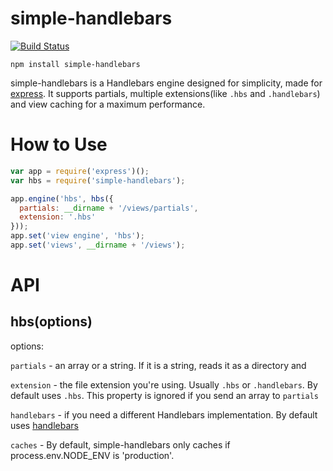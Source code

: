 # simple-handlebars
[![Build Status](https://travis-ci.org/gtomitsuka/simple-handlebars.svg)](https://travis-ci.org/gtomitsuka/simple-handlebars)

`npm install simple-handlebars`

simple-handlebars is a Handlebars engine designed for simplicity, made for [express](http://expressjs.com). It supports partials, multiple extensions(like `.hbs` and `.handlebars`) and view caching for a maximum performance.

# How to Use

```javascript
var app = require('express')();
var hbs = require('simple-handlebars');

app.engine('hbs', hbs({
  partials: __dirname + '/views/partials',
  extension: '.hbs'
}));
app.set('view engine', 'hbs');
app.set('views', __dirname + '/views');
```

# API

## hbs(options)
options:

`partials` - an array or a string. If it is a string, reads it as a directory and

`extension` - the file extension you're using. Usually `.hbs` or `.handlebars`. By default uses `.hbs`. This property is ignored if you send an array to `partials`

`handlebars` - if you need a different Handlebars implementation. By default uses [handlebars](http://npmjs.com/package/handlebars)

`caches` - By default, simple-handlebars only caches if process.env.NODE_ENV is 'production'.
